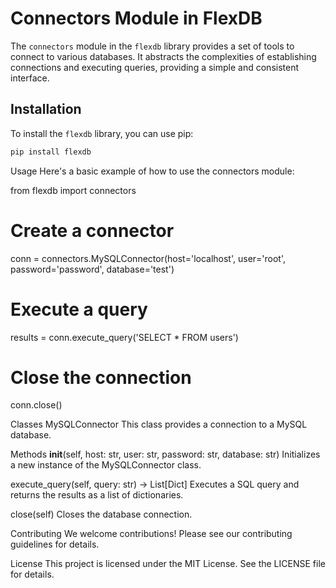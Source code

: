 # Connectors Module in FlexDB

The `connectors` module in the `flexdb` library provides a set of tools to connect to various databases. It abstracts the complexities of establishing connections and executing queries, providing a simple and consistent interface.

## Installation

To install the `flexdb` library, you can use pip:

```bash
pip install flexdb
```

Usage
Here's a basic example of how to use the connectors module:

from flexdb import connectors

# Create a connector
conn = connectors.MySQLConnector(host='localhost', user='root', password='password', database='test')

# Execute a query
results = conn.execute_query('SELECT * FROM users')

# Close the connection
conn.close()

Classes
MySQLConnector
This class provides a connection to a MySQL database.

Methods
__init__(self, host: str, user: str, password: str, database: str)
Initializes a new instance of the MySQLConnector class.

execute_query(self, query: str) -> List[Dict]
Executes a SQL query and returns the results as a list of dictionaries.

close(self)
Closes the database connection.

Contributing
We welcome contributions! Please see our contributing guidelines for details.

License
This project is licensed under the MIT License. See the LICENSE file for details.